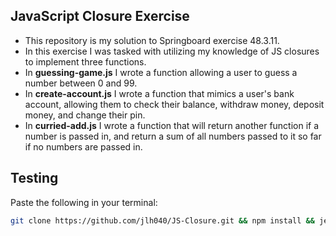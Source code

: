 ## JavaScript Closure Exercise

- This repository is my solution to Springboard exercise 48.3.11.
- In this exercise I was tasked with utilizing my knowledge of JS closures to implement three functions.
- In **guessing-game.js** I wrote a function allowing a user to guess a number between 0 and 99.
- In **create-account.js** I wrote a function that mimics a user's bank account, allowing them to check their balance, withdraw money, deposit money, and change their pin.
- In **curried-add.js** I wrote a function that will return another function if a number is passed in, and return a sum of all numbers passed to it so far if no numbers are passed in.

## Testing

Paste the following in your terminal:

```bash
git clone https://github.com/jlh040/JS-Closure.git && npm install && jest
```

